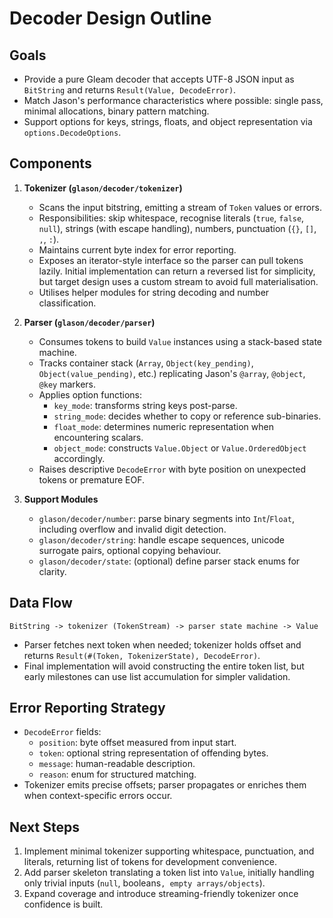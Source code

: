 # Decoder Design Outline

## Goals
- Provide a pure Gleam decoder that accepts UTF-8 JSON input as `BitString` and returns `Result(Value, DecodeError)`.
- Match Jason's performance characteristics where possible: single pass, minimal allocations, binary pattern matching.
- Support options for keys, strings, floats, and object representation via `options.DecodeOptions`.

## Components
1. **Tokenizer (`glason/decoder/tokenizer`)**
   - Scans the input bitstring, emitting a stream of `Token` values or errors.
   - Responsibilities: skip whitespace, recognise literals (`true`, `false`, `null`), strings (with escape handling), numbers, punctuation (`{}`, `[]`, `,`, `:`).
   - Maintains current byte index for error reporting.
   - Exposes an iterator-style interface so the parser can pull tokens lazily. Initial implementation can return a reversed list for simplicity, but target design uses a custom stream to avoid full materialisation.
   - Utilises helper modules for string decoding and number classification.

2. **Parser (`glason/decoder/parser`)**
   - Consumes tokens to build `Value` instances using a stack-based state machine.
   - Tracks container stack (`Array`, `Object(key_pending)`, `Object(value_pending)`, etc.) replicating Jason's `@array`, `@object`, `@key` markers.
   - Applies option functions:
     - `key_mode`: transforms string keys post-parse.
     - `string_mode`: decides whether to copy or reference sub-binaries.
     - `float_mode`: determines numeric representation when encountering scalars.
     - `object_mode`: constructs `Value.Object` or `Value.OrderedObject` accordingly.
   - Raises descriptive `DecodeError` with byte position on unexpected tokens or premature EOF.

3. **Support Modules**
   - `glason/decoder/number`: parse binary segments into `Int`/`Float`, including overflow and invalid digit detection.
   - `glason/decoder/string`: handle escape sequences, unicode surrogate pairs, optional copying behaviour.
   - `glason/decoder/state`: (optional) define parser stack enums for clarity.

## Data Flow
```
BitString -> tokenizer (TokenStream) -> parser state machine -> Value
```
- Parser fetches next token when needed; tokenizer holds offset and returns `Result(#(Token, TokenizerState), DecodeError)`.
- Final implementation will avoid constructing the entire token list, but early milestones can use list accumulation for simpler validation.

## Error Reporting Strategy
- `DecodeError` fields:
  - `position`: byte offset measured from input start.
  - `token`: optional string representation of offending bytes.
  - `message`: human-readable description.
  - `reason`: enum for structured matching.
- Tokenizer emits precise offsets; parser propagates or enriches them when context-specific errors occur.

## Next Steps
1. Implement minimal tokenizer supporting whitespace, punctuation, and literals, returning list of tokens for development convenience.
2. Add parser skeleton translating a token list into `Value`, initially handling only trivial inputs (`null`, booleans`, empty arrays/objects`).
3. Expand coverage and introduce streaming-friendly tokenizer once confidence is built.
